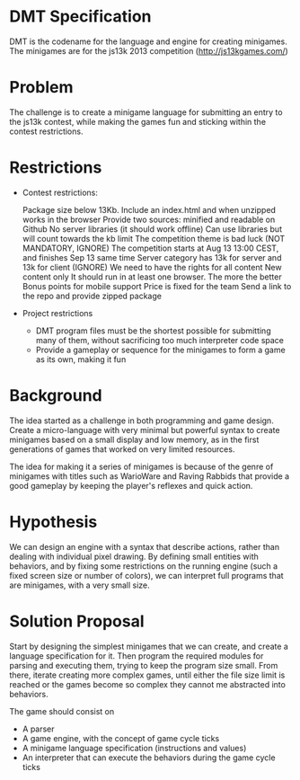 # DMT Specification

DMT is the codename for the language and engine for creating minigames. The
minigames are for the js13k 2013 competition (http://js13kgames.com/)

# Problem

The challenge is to create a minigame language for submitting an entry to the
js13k contest, while making the games fun and sticking within the contest
restrictions.

# Restrictions

 - Contest restrictions:

      Package size below 13Kb.
      Include an index.html and when unzipped works in the browser
      Provide two sources: minified and readable on Github
      No server libraries (it should work offline)
      Can use libraries but will count towards the kb limit
      The competition theme is bad luck (NOT MANDATORY, IGNORE)
      The competition starts at Aug 13 13:00 CEST, and finishes Sep 13 same time
      Server category has 13k for server and 13k for client (IGNORE)
      We need to have the rights for all content
      New content only
      It should run in at least one browser. The more the better
      Bonus points for mobile support
      Price is fixed for the team
      Send a link to the repo and provide zipped package

- Project restrictions
    - DMT program files must be the shortest possible for submitting many
      of them, without sacrificing too much interpreter code space
    - Provide a gameplay or sequence for the minigames to form a game as its
      own, making it fun

# Background

The idea started as a challenge in both programming and game design. Create a
micro-language with very minimal but powerful syntax to create minigames based
on a small display and low memory, as in the first generations of games that
worked on very limited resources.

The idea for making it a series of minigames is because of the genre of
minigames with titles such as WarioWare and Raving Rabbids that provide a good
gameplay by keeping the player's reflexes and quick action.

# Hypothesis

We can design an engine with a syntax that describe actions, rather than dealing
with individual pixel drawing. By defining small entities with behaviors, and by
fixing some restrictions on the running engine (such a fixed screen size or
number of colors), we can interpret full programs that are minigames, with a
very small size.

# Solution Proposal

Start by designing the simplest minigames that we can create, and create a
language specification for it. Then program the required modules for parsing and
executing them, trying to keep the program size small. From there, iterate
creating more complex games, until either the file size limit is reached or
the games become so complex they cannot me abstracted into behaviors.

The game should consist on

- A parser
- A game engine, with the concept of game cycle ticks
- A minigame language specification (instructions and values)
- An interpreter that can execute the behaviors during the game cycle ticks